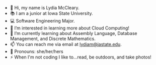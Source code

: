 - 👋 Hi, my name is Lydia McCleary.
- 📚 I am a junior at Iowa State University.
- 💻 Software Engineering Major.
- 👀 I’m interested in learning more about Cloud Computing!
- 🌱 I’m currently learning about Assembly Language, Database Management, and Discrete Mathematics. 
- 📫 You can reach me via email at lydiam@iastate.edu.
- 🌈 Pronouns: she/her/hers
- ⚡ When I'm not coding I like to...read, be outdoors, and take photos!

<!---
mcclelyd/mcclelyd is a ✨ special ✨ repository because its `README.md` (this file) appears on your GitHub profile.
You can click the Preview link to take a look at your changes.
--->
